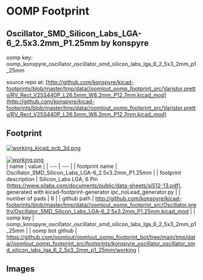 # OOMP Footprint  
## Oscillator_SMD_Silicon_Labs_LGA-6_2.5x3.2mm_P1.25mm  by konspyre  
  
oomp key: oomp_konspyre_oscillator_oscillator_smd_silicon_labs_lga_6_2_5x3_2mm_p1_25mm  
  
source repo at: [http://github.com/konspyre/kicad-footprints/blob/master/tmp/data//oomlout_oomp_footprint_src/Varistor.pretty/RV_Rect_V25S440P_L26.5mm_W8.2mm_P12.7mm.kicad_mod](http://github.com/konspyre/kicad-footprints/blob/master/tmp/data//oomlout_oomp_footprint_src/Varistor.pretty/RV_Rect_V25S440P_L26.5mm_W8.2mm_P12.7mm.kicad_mod)  
## Footprint  
  
[![working_kicad_pcb_3d.png](working_kicad_pcb_3d_600.png)](working_kicad_pcb_3d.png)  
  
[![working.png](working_600.png)](working.png)  
| name | value | 
| --- | --- | 
| footprint name | Oscillator_SMD_Silicon_Labs_LGA-6_2.5x3.2mm_P1.25mm | 
| footprint description | Silicon_Labs  LGA, 6 Pin (https://www.silabs.com/documents/public/data-sheets/si512-13.pdf), generated with kicad-footprint-generator ipc_noLead_generator.py | 
| number of pads | 6 | 
| github path | http://github.com/konspyre/kicad-footprints/blob/master/tmp/data//oomlout_oomp_footprint_src/Oscillator.pretty/Oscillator_SMD_Silicon_Labs_LGA-6_2.5x3.2mm_P1.25mm.kicad_mod | 
| oomp key | oomp_konspyre_oscillator_oscillator_smd_silicon_labs_lga_6_2_5x3_2mm_p1_25mm | 
| oomp bot github | https://github.com/oomlout/oomlout_oomp_footprint_bot/tree/main/tmp/data//oomlout_oomp_footprint_src/footprints/konspyre_oscillator_oscillator_smd_silicon_labs_lga_6_2_5x3_2mm_p1_25mm/working | 
## Images  
